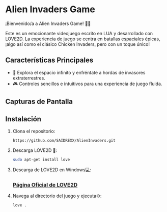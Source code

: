 # Alien Invaders Game

¡Bienvenido/a a Alien Invaders Game! 🚀👾

Este es un emocionante videojuego escrito en LUA y desarrollado con LOVE2D. La experiencia de juego se centra en batallas espaciales épicas, ¡algo así como el clásico Chicken Invaders, pero con un toque único!

## Características Principales

- 🌌 Explora el espacio infinito y enfréntate a hordas de invasores extraterrestres.
- 🎮 Controles sencillos e intuitivos para una experiencia de juego fluida.

## Capturas de Pantalla

## Instalación

1. Clona el repositorio:

   ```bash
   https://github.com/SAIDREXX/AlienInvaders.git

2. Descarga LOVE2D 🩷:
   
   ```bash
   sudo apt-get install love
   
3. Descarga de LOVE2D en Windows💻:

   ### [Página Oficial de LOVE2D](https://love2d.org)

4. Navega al directorio del juego y ejecuta⚙️:

   ```bash
   love .
